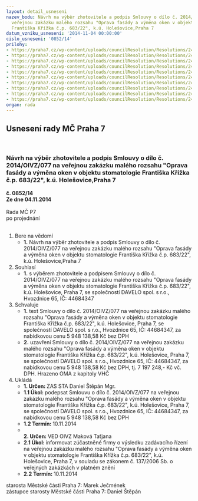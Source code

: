 ```yaml
---
layout: detail_usneseni
nazev_bodu: Návrh na výběr zhotovitele a podpis Smlouvy o dílo č. 2014/OIVZ/077 na
  veřejnou zakázku malého rozsahu "Oprava fasády a výměna oken v objektu stomatologie
  Františka Křížka č.p. 683/22", k.ú. Holešovice,Praha 7
datum_vzniku_usneseni: '2014-11-04 00:00:00'
cislo_usneseni: '0852/14'
prilohy:
- https://praha7.cz/wp-content/uploads/councilResolution/Resolutions/24529/50-14-2._smlouva_stavba-_op.doc
- https://praha7.cz/wp-content/uploads/councilResolution/Resolutions/24529/50-14-3._cenov%c3%a1_nab%c3%addka_-_rekapitulace.pdf
- https://praha7.cz/wp-content/uploads/councilResolution/Resolutions/24529/50-14-4._polo%c5%bek.rozpo%c4%8det_-_fr.k%c5%99%c3%ad%c5%beka_-_okna_dv%c5%afr.xlsx
- https://praha7.cz/wp-content/uploads/councilResolution/Resolutions/24529/50-14-5._polo%c5%bek.rozpo%c4%8det_-_fr.k%c5%99%c3%ad%c5%beka_-_fas%c3%a1da_dv%c5%afr.xlsx
- https://praha7.cz/wp-content/uploads/councilResolution/Resolutions/24529/50-14-6._polo%c5%bek.rozpo%c4%8det_-_fr.k%c5%99%c3%ad%c5%beka_-_okna_ulice.xlsx
- https://praha7.cz/wp-content/uploads/councilResolution/Resolutions/24529/50-14-7._polo%c5%bek.rozpo%c4%8det_-_fr.k%c5%99%c3%ad%c5%beka_-_fas%c3%a1da_ulice.xlsx
- https://praha7.cz/wp-content/uploads/councilResolution/Resolutions/24529/50-14-8._pln%c3%a1_moc.doc
- https://praha7.cz/wp-content/uploads/councilResolution/Resolutions/24529/50-14-9._harmonogram_prac%c3%ad.pdf
- https://praha7.cz/wp-content/uploads/councilResolution/Resolutions/24529/50-14-10._v%c3%bdzva.doc
- https://praha7.cz/wp-content/uploads/councilResolution/Resolutions/24529/50-14-12._v%c3%bdpis_z_or_ze_dne_30.10.2014.pdf
organ: rada
---
```

<div id="ucUsn_pList" class="usn">
	<span><h2>Usnesení rady MČ Praha 7 </h2>
<br></span><div class="standBody">
<span><h3>Návrh na výběr zhotovitele a podpis Smlouvy o dílo č. 2014/OIVZ/077 na veřejnou zakázku malého rozsahu "Oprava fasády a výměna oken v objektu stomatologie Františka Křížka č.p. 683/22", k.ú. Holešovice,Praha 7</h3></span><div class="center">
		<strong>č. 0852/14</strong><br>
	</div>
<div class="center">
		<strong>Ze dne 04.11.2014</strong><br><br>
	</div>Rada MČ P7<br> po projednání<br><br><ol>
<li>Bere na vědomí<ul><li>
<strong>1.</strong> Návrh na výběr zhotovitele a podpis Smlouvy o dílo č. 2014/OIVZ/077 na veřejnou zakázku malého rozsahu "Oprava fasády a výměna oken v objektu stomatologie Františka Křížka č.p. 683/22", k.ú. Holešovice,Praha 7</li></ul>
</li>
<li>Souhlasí<ul><li>
<strong>1.</strong> s výběrem zhotovitele a podpisem Smlouvy o dílo č. 2014/OIVZ/077 na veřejnou zakázku malého rozsahu  "Oprava fasády a výměna oken v objektu stomatologie Františka Křížka č.p. 683/22",  k.ú. Holešovice, Praha 7, se společností  DAVELO spol. s r.o., Hvozdnice 65, IČ: 44684347 </li></ul>
</li>
<li>Schvaluje<ul>
<li>
<strong>1.</strong> text  Smlouvy o dílo č. 2014/OIVZ/077 na veřejnou zakázku malého rozsahu  "Oprava fasády a výměna oken v objektu stomatologie Františka Křížka č.p. 683/22",  k.ú. Holešovice, Praha 7, se společností DAVELO spol. s r.o., Hvozdnice 65, IČ: 44684347, za nabídkovou cenu   5 948 138,58 Kč bez DPH</li>
<li>
<strong>2.</strong> uzavření  Smlouvy o dílo č. 2014/OIVZ/077 na veřejnou zakázku malého rozsahu  "Oprava fasády a výměna oken v objektu stomatologie Františka Křížka č.p. 683/22",  k.ú. Holešovice, Praha 7, se společností DAVELO spol. s r.o., Hvozdnice 65, IČ: 44684347, za nabídkovou cenu  5 948 138,58 Kč bez DPH, tj.  7 197 248,- Kč vč. DPH. Hrazeno OMA z kapitoly VHČ  </li>
</ul>
</li>
<li>Ukládá<ul>
<li>
<strong>1. Určen: </strong>ZAS STA Daniel Štěpán Mgr.</li>
<li>
<strong>1.1 Úkol: </strong>podepsat Smlouvu o dílo č. 2014/OIVZ/077 na veřejnou zakázku malého rozsahu  "Oprava fasády a výměna oken v objektu stomatologie Františka Křížka č.p. 683/22",  k.ú. Holešovice, Praha 7, se společností DAVELO spol. s r.o., Hvozdnice 65, IČ: 44684347, za nabídkovou cenu  5 948 138,58 Kč bez DPH</li>
<li>
<strong>1.2 Termín: </strong>10.11.2014</li>
<li>
<strong><br>2. Určen: </strong>VED OIVZ Maková Taťjana</li>
<li>
<strong>2.1 Úkol: </strong>informovat zúčastněné firmy o výsledku zadávacího řízení na veřejnou zakázku  malého rozsahu "Oprava fasády a výměna oken v objektu stomatologie Františka Křížka č.p. 683/22",  k.ú. Holešovice, Praha 7, v souladu  se zákonem č. 137/2006 Sb. o veřejných zakázkách v platném znění</li>
<li>
<strong>2.2 Termín: </strong>10.11.2014</li>
</ul>
</li>
</ol>starosta Městské části Praha 7: Marek Ječmének<br>zástupce starosty Městské části Praha 7: Daniel Štěpán 
</div>
</div>